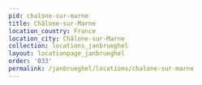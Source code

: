 ```yaml
---
pid: chalone-sur-marne
title: Châlone-sur-Marne
location_country: France
location_city: Châlone-sur-Marne
collection: locations_janbrueghel
layout: locationpage_janbrueghel
order: '033'
permalink: /janbrueghel/locations/chalone-sur-marne
---
```

